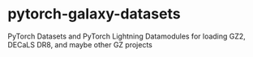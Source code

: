 # pytorch-galaxy-datasets
PyTorch Datasets and PyTorch Lightning Datamodules for loading GZ2, DECaLS DR8, and maybe other GZ projects
